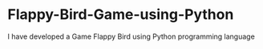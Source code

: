 # Flappy-Bird-Game-using-Python
I have developed a Game Flappy Bird using  Python programming language 
